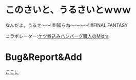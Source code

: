 # このさいと、うるさいとｗｗｗ
なんだよ。うるせ〜〜!!!!!知らね〜〜〜〜!!!!FINAL FANTASY

コラボレーター:[ケツ煮込みハンバーグ職人のMidra](https://submarin.online/@Midra)
# Bug&Report&Add
[ここに](https://submarin.online/@samesameshark)
